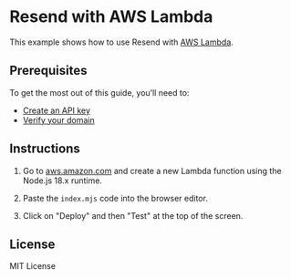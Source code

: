 # Resend with AWS Lambda

This example shows how to use Resend with [AWS Lambda](https://aws.amazon.com/lambda).

## Prerequisites

To get the most out of this guide, you’ll need to:

* [Create an API key](https://resend.com/api-keys)
* [Verify your domain](https://resend.com/domains)

## Instructions

1. Go to [aws.amazon.com](https://aws.amazon.com) and create a new Lambda function using the Node.js 18.x runtime.

2. Paste the `index.mjs` code into the browser editor.

3. Click on "Deploy" and then "Test" at the top of the screen.

## License

MIT License